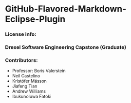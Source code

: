 # GitHub-Flavored-Markdown-Eclipse-Plugin

### License info:

### Drexel Software Engineering Capstone (Graduate)

### Contributors:
* Professor: Boris Valerstein
* Neil Castelino
* Kristófer Másson
* Jiafeng Tian
* Andrew Williams
* Ibukunoluwa Fatoki

